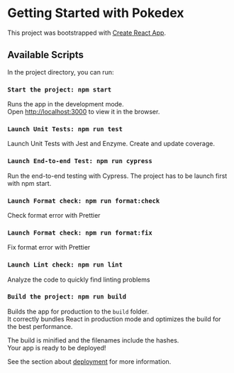 # Getting Started with Pokedex

This project was bootstrapped with [Create React App](https://github.com/facebook/create-react-app).

## Available Scripts

In the project directory, you can run:

### `Start the project: npm start`

Runs the app in the development mode.\
Open [http://localhost:3000](http://localhost:3000) to view it in the browser.

### `Launch Unit Tests: npm run test`

Launch Unit Tests with Jest and Enzyme. Create and update coverage.

### `Launch End-to-end Test: npm run cypress `

Run the end-to-end testing with Cypress. The project has to be launch first with npm start.

### `Launch Format check: npm run format:check`

Check format error with Prettier

### `Launch Format check: npm run format:fix`

Fix format error with Prettier

### `Launch Lint check: npm run lint`

Analyze the code to quickly find linting problems

### `Build the project: npm run build`

Builds the app for production to the `build` folder.\
It correctly bundles React in production mode and optimizes the build for the best performance.

The build is minified and the filenames include the hashes.\
Your app is ready to be deployed!

See the section about [deployment](https://facebook.github.io/create-react-app/docs/deployment) for more information.



